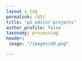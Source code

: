```yaml
---
layout : tag
permalink: /p5/
title: "p5 editor projects"
author_profile: false
taxonomy: processing
header:
 image: "/images/dd.png"

---
```


